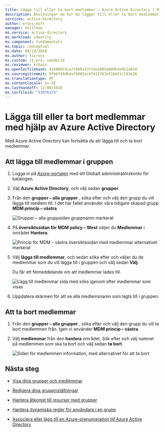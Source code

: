 ```yaml
---
title: Lägga till eller ta bort medlemmar – Azure Active Directory | Microsoft Docs
description: Anvisningar om hur du lägger till eller ta bort medlemmar från en grupp med Azure Active Directory.
services: active-directory
author: eross-msft
manager: mtillman
ms.service: active-directory
ms.workload: identity
ms.component: fundamentals
ms.topic: conceptual
ms.date: 08/23/2018
ms.author: lizross
ms.custom: it-pro, seodec18
ms.reviewer: krbain
ms.openlocfilehash: 42b80b53ca7c860143f1de1005a609b3e921e650
ms.sourcegitcommit: 9fb6f44dbdaf9002ac4f411781bf1bd25c191e26
ms.translationtype: MT
ms.contentlocale: sv-SE
ms.lasthandoff: 12/08/2018
ms.locfileid: "53076173"
---
```

# <a name="add-or-remove-group-members-using-azure-active-directory"></a>Lägga till eller ta bort medlemmar med hjälp av Azure Active Directory
Med Azure Active Directory kan fortsätta du att lägga till och ta bort medlemmar.

## <a name="to-add-group-members"></a>Att lägga till medlemmar i gruppen

1. Logga in på [Azure-portalen](https://portal.azure.com) med ett Globalt administratörskonto för katalogen.

2. Välj **Azure Active Directory**, och välj sedan **grupper**.

3. Från den **grupper – alla grupper** , söka efter och välj den grupp du vill lägga till medlem till. I det här fallet använder våra tidigare skapad grupp **MDM princip – västra**.

    ![Grupper – alla gruppsidan gruppnamn markerat](media/active-directory-groups-members-azure-portal/group-all-groups-screen.png)

4. På **översiktssidan för MDM policy – West** väljer du **Medlemmar** i området **Hantera**.

    ![Princip för MDM – västra översiktssidan med medlemmar alternativet markerat](media/active-directory-groups-members-azure-portal/group-overview-blade.png)

5. Välj **lägga till medlemmar**, och sedan söka efter och väljer du de medlemmar som du vill lägga till i gruppen och välj sedan **Välj**.

    Du får ett felmeddelande om att medlemmar lades till.

    ![Lägg till medlemmar sida med söks igenom efter medlemmar som visas](media/active-directory-groups-members-azure-portal/update-members.png)

6. Uppdatera skärmen för att se alla medlemsnamn som lagts till i gruppen.

## <a name="to-remove-group-members"></a>Att ta bort medlemmar

1. Från den **grupper – alla grupper** , söka efter och välj den grupp du vill ta bort medlemmen från. Igen vi använder **MDM princip – västra**.

2. Välj **medlemmar** från den **hantera** området, Sök efter och välj namnet på medlemmen som ska ta bort och välj sedan **ta bort**.

    ![Sidan för medlemmen information, med alternativet för att ta bort](media/active-directory-groups-members-azure-portal/remove-members-from-group.png)

## <a name="next-steps"></a>Nästa steg

- [Visa dina grupper och medlemmar](active-directory-groups-view-azure-portal.md)

- [Redigera dina gruppinställningar](active-directory-groups-settings-azure-portal.md)

- [Hantera åtkomst till resurser med grupper](active-directory-manage-groups.md)

- [Hantera dynamiska regler för användare i en grupp](../users-groups-roles/groups-create-rule.md)

- [Associera eller lägg till en Azure-prenumeration till Azure Active Directory](active-directory-how-subscriptions-associated-directory.md)
